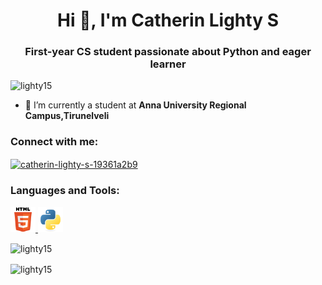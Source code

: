 <h1 align="center">Hi 👋, I'm Catherin Lighty S</h1>
<h3 align="center">First-year CS student passionate about Python and eager learner</h3>

<p align="left"> <img src="https://komarev.com/ghpvc/?username=lighty15&label=Profile%20views&color=0e75b6&style=flat" alt="lighty15" /> </p>

- 🔭 I’m currently a student at **Anna University Regional Campus,Tirunelveli**

<h3 align="left">Connect with me:</h3>
<p align="left">
<a href="https://linkedin.com/in/catherin-lighty-s-19361a2b9" target="blank"><img align="center" src="https://raw.githubusercontent.com/rahuldkjain/github-profile-readme-generator/master/src/images/icons/Social/linked-in-alt.svg" alt="catherin-lighty-s-19361a2b9" height="30" width="40" /></a>
</p>

<h3 align="left">Languages and Tools:</h3>
<p align="left"> <a href="https://www.w3.org/html/" target="_blank" rel="noreferrer"> <img src="https://raw.githubusercontent.com/devicons/devicon/master/icons/html5/html5-original-wordmark.svg" alt="html5" width="40" height="40"/> </a> <a href="https://www.python.org" target="_blank" rel="noreferrer"> <img src="https://raw.githubusercontent.com/devicons/devicon/master/icons/python/python-original.svg" alt="python" width="40" height="40"/> </a> </p>

<p><img align="center" src="https://github-readme-stats.vercel.app/api/top-langs?username=lighty15&show_icons=true&locale=en&layout=compact" alt="lighty15" /></p>

<p><img align="center" src="https://github-readme-streak-stats.herokuapp.com/?user=lighty15&" alt="lighty15" /></p>
